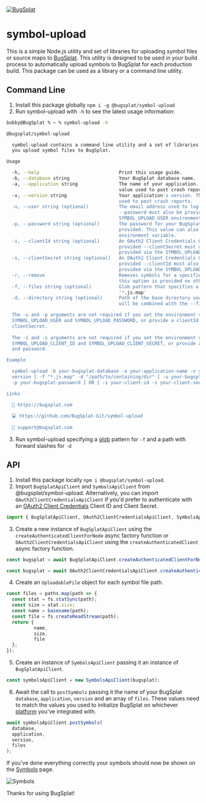 [![BugSplat](https://s3.amazonaws.com/bugsplat-public/npm/header.png)](https://www.bugsplat.com)

# symbol-upload
This is a simple Node.js utility and set of libraries for uploading symbol files or source maps to [BugSplat](https://www.bugsplat.com). This utility is designed to be used in your build process to automatically upload symbols to BugSplat for each production build. This package can be used as a library or a command line utility.

## Command Line
1. Install this package globally `npm i -g @bugsplat/symbol-upload`
2. Run symbol-upload with `-h` to see the latest usage information:
```bash
bobby@BugSplat % ~ % symbol-upload -h

@bugsplat/symbol-upload

  symbol-upload contains a command line utility and a set of libraries to help  
  you upload symbol files to BugSplat.                                          

Usage

  -h, --help                             Print this usage guide.                                                   
  -b, --database string                  Your BugSplat database name.                                              
  -a, --application string               The name of your application. The value of application must match the     
                                         value used to post crash reports.                                         
  -v, --version string                   Your application's version. The value of version must match the value     
                                         used to post crash reports.                                               
  -u, --user string (optional)           The email address used to log into your BugSplat account. If provided     
                                         --password must also be provided. This value can also be provided via the 
                                         SYMBOL_UPLOAD_USER environment variable.                                  
  -p, --password string (optional)       The password for your BugSplat account. If provided --user must also be   
                                         provided. This value can also be provided via the SYMBOL_UPLOAD_PASSWORD  
                                         environment variable.                                                     
  -i, --clientId string (optional)       An OAuth2 Client Credentials Client ID for the specified database. If     
                                         provided --clientSecret must also be provided. This value can also be     
                                         provided via the SYMBOL_UPLOAD_CLIENT_ID environment variable.            
  -s, --clientSecret string (optional)   An OAuth2 Client Credentials Client Secret for the specified database. If 
                                         provided --clientId must also be provided. This value can also be         
                                         provided via the SYMBOL_UPLOAD_CLIENT_SECRET environment variable.        
  -r, --remove                           Removes symbols for a specified database, application, and version. If    
                                         this option is provided no other actions are taken.                       
  -f, --files string (optional)          Glob pattern that specifies a set of files to upload. Defaults to         
                                         '*.js.map'                                                                
  -d, --directory string (optional)      Path of the base directory used to search for symbol files. This value    
                                         will be combined with the --files glob. Defaults to '.'                   

  The -u and -p arguments are not required if you set the environment variables 
  SYMBOL_UPLOAD_USER and SYMBOL_UPLOAD_PASSWORD, or provide a clientId and      
  clientSecret.                                                                 
                                                                                
  The -i and -s arguments are not required if you set the environment variables 
  SYMBOL_UPLOAD_CLIENT_ID and SYMBOL_UPLOAD_CLIENT_SECRET, or provide a user    
  and password.                                                                 

Example

  symbol-upload -b your-bugsplat-database -a your-application-name -v your-     
  version [ -f "*.js.map" -d "/path/to/containing/dir" [ -u your-bugsplat-email 
  -p your-bugsplat-password ] OR [ -i your-client-id -s your-client-secret] ]   

Links

  🐛 https://bugsplat.com                          
                                                   
  💻 https://github.com/BugSplat-Git/symbol-upload 
                                                   
  💌 support@bugsplat.com  
```
3. Run symbol-upload specifying a [glob](https://www.npmjs.com/package/glob#glob-primer) pattern for `-f` and a path with forward slashes for `-d`

## API

1. Install this package locally `npm i @bugsplat/symbol-upload`.
2. Import `BugSplatApiClient` and `SymbolsApiClient` from @bugsplat/symbol-upload. Alternatively, you can import `OAuth2ClientCredentialsApiClient` if you'd prefer to authenticate with an [OAuth2 Client Credentials](https://docs.bugsplat.com/introduction/development/web-services/oauth2#client-credentials) Client ID and Client Secret.

```ts
import { BugSplatApiClient, OAuth2ClientCredentialsApiClient, SymbolsApiClient } from '@bugsplat/symbol-upload';
```

3. Create a new instance of `BugSplatApiClient` using the `createAuthenticatedClientForNode` async factory function or `OAuth2ClientCredentialsApiClient` using the `createAuthenticatedClient` async factory function.

```ts
const bugsplat = await BugSplatApiClient.createAuthenticatedClientForNode(email, password);
```

```ts
const bugsplat = await OAuth2ClientCredentialsApiClient.createAuthenticatedClient(clientId, clientSecret);
```

4. Create an `UploadableFile` object for each symbol file path.

```ts
const files = paths.map(path => {
  const stat = fs.statSync(path);
  const size = stat.size;
  const name = basename(path);
  const file = fs.createReadStream(path);
  return {
          name,
          size,
          file
  };
});
```

5. Create an instance of `SymbolsApiClient` passing it an instance of `BugSplatApiClient`.

```ts
const symbolsApiClient = new SymbolsApiClient(bugsplat);
```

6. Await the call to `postSymbols` passing it the name of your BugSplat `database`, `application`, `version` and an array of `files`. These values need to match the values you used to initialize BugSplat on whichever [platform](https://docs.bugsplat.com/introduction/getting-started/integrations) you've integrated with.

```ts
await symbolsApiClient.postSymbols(
  database,
  application,
  version,
  files
);
```

If you've done everything correctly your symbols should now be shown on the [Symbols](https://app.bugsplat.com/v2/symbols) page.

![Symbols](https://bugsplat-public.s3.amazonaws.com/npm/symbol-upload/symbols.png)

Thanks for using BugSplat!
